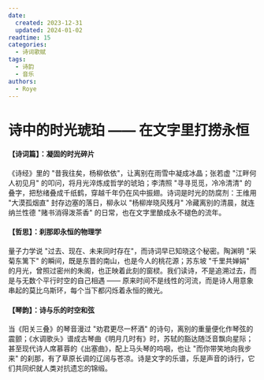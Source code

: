 ```yaml
---
date:
  created: 2023-12-31
  updated: 2024-01-02
readtime: 15
categories:
  - 诗词歌赋
tags:
  - 诗韵
  - 音乐
authors:
  - Roye
---
```


# **诗中的时光琥珀 —— 在文字里打捞永恒**

#### **【诗词篇】：凝固的时光碎片**

《诗经》里的 "昔我往矣，杨柳依依"，让离别在雨雪中凝成冰晶；张若虚 "江畔何人初见月" 的叩问，将月光淬炼成哲学的琥珀；李清照 "寻寻觅觅，冷冷清清" 的叠字，把愁绪叠成千纸鹤，穿越千年仍在风中振翅。诗词是时光的防腐剂：王维用 "大漠孤烟直" 封存边塞的落日，柳永以 "杨柳岸晓风残月" 冷藏离别的清晨，就连纳兰性德 "赌书消得泼茶香" 的日常，也在文字里酿成永不褪色的流年。

#### **【哲思】：刹那即永恒的物理学**

量子力学说 "过去、现在、未来同时存在"，而诗词早已知晓这个秘密。陶渊明 "采菊东篱下" 的瞬间，既是东晋的南山，也是今人的桃花源；苏东坡 "千里共婵娟" 的月光，曾照过密州的朱阁，也正映着此刻的窗棂。我们读诗，不是追溯过去，而是与无数个平行时空的自己相遇 —— 原来时间不是线性的河流，而是诗人用意象串起的莫比乌斯环，每个当下都闪烁着永恒的微光。

#### **【琴韵】：诗与乐的时空和弦**

当《阳关三叠》的琴音漫过 "劝君更尽一杯酒" 的诗句，离别的重量便化作琴弦的震颤；《水调歌头》谱成古琴曲《明月几时有》时，苏轼的豁达随泛音飘向星际；甚至现代诗人席慕蓉的《出塞曲》，配上马头琴的呜咽，也让 "而你带笑地向我步来" 的刹那，有了草原长调的辽阔与苍凉。诗是文字的乐谱，乐是声音的诗行，它们共同织就人类对抗遗忘的锦缎。
